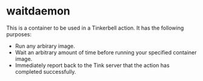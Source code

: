 # waitdaemon
This is a container to be used in a Tinkerbell action. It has the following purposes:

- Run any arbirary image.
- Wait an arbitrary amount of time before running your specified container image.
- Immediately report back to the Tink server that the action has completed successfully.
